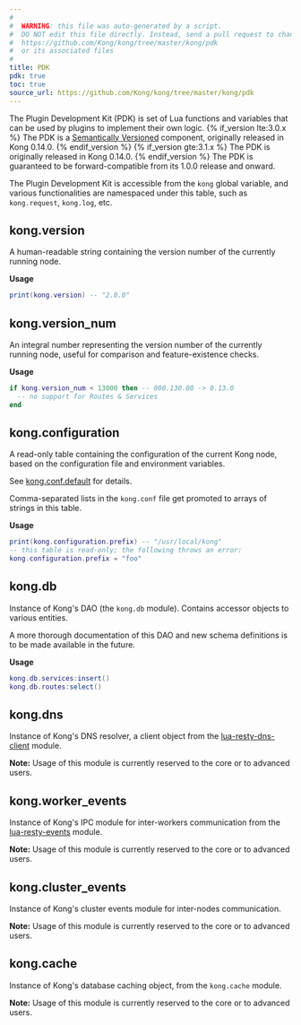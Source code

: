 ```yaml
---
#
#  WARNING: this file was auto-generated by a script.
#  DO NOT edit this file directly. Instead, send a pull request to change
#  https://github.com/Kong/kong/tree/master/kong/pdk
#  or its associated files
#
title: PDK
pdk: true
toc: true
source_url: https://github.com/Kong/kong/tree/master/kong/pdk
---
```


The Plugin Development Kit (PDK) is set of Lua functions and variables
 that can be used by plugins to implement their own logic.
 {% if_version lte:3.0.x %}
 The PDK is a
 [Semantically Versioned](https://semver.org/) component, originally
 released in Kong 0.14.0.
 {% endif_version %}
 {% if_version gte:3.1.x %}
 The PDK is originally released in Kong 0.14.0.
 {% endif_version %}
 The PDK is guaranteed to be forward-compatible
 from its 1.0.0 release and onward.

 The Plugin Development Kit is accessible from the `kong` global variable,
 and various functionalities are namespaced under this table, such as
 `kong.request`, `kong.log`, etc.

<!-- vale off -->


## kong.version

A human-readable string containing the version number of the currently
 running node.

**Usage**

``` lua
print(kong.version) -- "2.0.0"
```



## kong.version_num

An integral number representing the version number of the currently running
 node, useful for comparison and feature-existence checks.

**Usage**

``` lua
if kong.version_num < 13000 then -- 000.130.00 -> 0.13.0
  -- no support for Routes & Services
end
```



## kong.configuration

A read-only table containing the configuration of the current Kong node,
 based on the configuration file and environment variables.

 See [kong.conf.default](https://github.com/Kong/kong/blob/master/kong.conf.default)
 for details.

 Comma-separated lists in the `kong.conf` file get promoted to arrays of strings in this
 table.


**Usage**

``` lua
print(kong.configuration.prefix) -- "/usr/local/kong"
-- this table is read-only; the following throws an error:
kong.configuration.prefix = "foo"
```





## kong.db

Instance of Kong's DAO (the `kong.db` module).  Contains accessor objects
 to various entities.

 A more thorough documentation of this DAO and new schema definitions is to
 be made available in the future.


**Usage**

``` lua
kong.db.services:insert()
kong.db.routes:select()
```



## kong.dns

Instance of Kong's DNS resolver, a client object from the
 [lua-resty-dns-client](https://github.com/kong/lua-resty-dns-client) module.

 **Note:** Usage of this module is currently reserved to the core or to
 advanced users.




## kong.worker_events

Instance of Kong's IPC module for inter-workers communication from the
 [lua-resty-events](https://github.com/Kong/lua-resty-events)
 module.

 **Note:** Usage of this module is currently reserved to the core or to
 advanced users.




## kong.cluster_events

Instance of Kong's cluster events module for inter-nodes communication.

 **Note:** Usage of this module is currently reserved to the core or to
 advanced users.




## kong.cache

Instance of Kong's database caching object, from the `kong.cache` module.

 **Note:** Usage of this module is currently reserved to the core or to
 advanced users.
